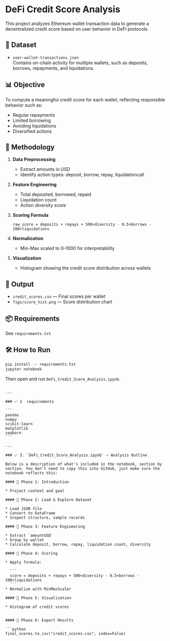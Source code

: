 # DeFi Credit Score Analysis

This project analyzes Ethereum wallet transaction data to generate a decentralized credit score based on user behavior in DeFi protocols.

## 📁 Dataset

- `user-wallet-transactions.json`  
  Contains on-chain activity for multiple wallets, such as deposits, borrows, repayments, and liquidations.

## 📊 Objective

To compute a meaningful credit score for each wallet, reflecting responsible behavior such as:
- Regular repayments
- Limited borrowing
- Avoiding liquidations
- Diversified actions

## 📌 Methodology

1. **Data Preprocessing**  
   - Extract amounts in USD
   - Identify action types: deposit, borrow, repay, liquidationcall

2. **Feature Engineering**  
   - Total deposited, borrowed, repaid
   - Liquidation count
   - Action diversity score

3. **Scoring Formula**  
   ```
   raw_score = deposits + repays + 500×diversity - 0.5×borrows - 200×liquidations
   ```

4. **Normalization**  
   - Min-Max scaled to 0–1000 for interpretability

5. **Visualization**  
   - Histogram showing the credit score distribution across wallets

## 📂 Output

- `credit_scores.csv` — Final scores per wallet
- `figs/score_hist.png` — Score distribution chart

## 📦 Requirements

See `requirements.txt`

## 🛠️ How to Run

```bash
pip install -r requirements.txt
jupyter notebook
```

Then open and run `DeFi_Credit_Score_Analysis.ipynb`.
````

---

### ✅ 2  requirements

```
pandas
numpy
scikit-learn
matplotlib
seaborn
```

---

### ✅ 3. `DeFi_Credit_Score_Analysis.ipynb` – Analysis Outline

Below is a description of what's included in the notebook, section by section. You don’t need to copy this into GitHub, just make sure the notebook reflects this:

#### 🔹 Phase 1: Introduction

* Project context and goal

#### 🔹 Phase 2: Load & Explore Dataset

* Load JSON file
* Convert to DataFrame
* Inspect structure, sample records

#### 🔹 Phase 3: Feature Engineering

* Extract `amountUSD`
* Group by wallet
* Calculate deposit, borrow, repay, liquidation count, diversity

#### 🔹 Phase 4: Scoring

* Apply formula:

  ```
  score = deposits + repays + 500×diversity - 0.5×borrows - 200×liquidations
  ```
* Normalize with MinMaxScaler

#### 🔹 Phase 5: Visualization

* Histogram of credit scores


#### 🔹 Phase 6: Export Results

```python
final_scores.to_csv("credit_scores.csv", index=False)
